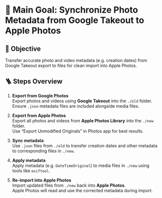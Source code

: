 # 📸 Main Goal: Synchronize Photo Metadata from Google Takeout to Apple Photos

## 🎯 Objective
Transfer accurate photo and video metadata (e.g. creation dates) from Google Takeout export to files for clean import into Apple Photos.

## 🪜 Steps Overview

1. **Export from Google Photos**  
   Export photos and videos using **Google Takeout** into the `./old` folder.  
   Ensure `.json` metadata files are included alongside media files.

2. **Export from Apple Photos**  
   Export all photos and videos from **Apple Photos Library** into the `./new` folder.  
   Use “Export Unmodified Originals” in Photos app for best results.

3. **Sync metadata**  
   Use `.json` files from `./old` to transfer creation dates and other metadata to corresponding files in `./new`.

4. **Apply metadata**  
   Apply metadata (e.g. `DateTimeOriginal`) to media files in `./new` using tools like `exiftool`.

5. **Re-import into Apple Photos**  
   Import updated files from `./new` back into **Apple Photos**.  
   Apple Photos will read and use the corrected metadata during import.
